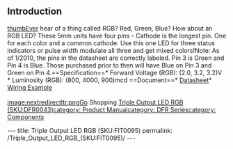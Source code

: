 <h2 id="introduction">Introduction</h2>
<p><a href="image:Triple_Output_LED_RGB_DFR0043.jpg" title="wikilink">thumbEver</a> hear of a thing called RGB? Red, Green, Blue? How about an RGB LED? These 5mm units have four pins - Cathode is the longest pin. One for each color and a common cathode. Use this one LED for three status indicators or pulse width modulate all three and get mixed colors!Note: As of 1/2010, the pins in the datasheet are correctly labeled. Pin 3 is Green and Pin 4 is Blue. Those purchased prior to then will have Blue on Pin 3 and Green on Pin 4.==Specification==* Forward Voltage (RGB): (2.0, 3.2, 3.2)V * Luminosity (RGB): (800, 4000, 900)mcd ==Document==* <a href="http://www.sparkfun.com/datasheets/Components/YSL-R596CR3G4B5C-C10.pdf">Datasheet</a>* <a href="http://wiring.org.co/learning/basics/rgbled.html">Wiring Example</a><br /><br /><a href="image:nextredirectltr.png" title="wikilink">image:nextredirectltr.pngGo</a> Shopping <a href="https://www.dfrobot.com/product-175.html">Triple Output LED RGB (SKU:DFR0043)</a><a href="category:_Product_Manual" title="wikilink">category: Product Manual</a><a href="category:_DFR_Series" title="wikilink">category: DFR Series</a><a href="category:_Components" title="wikilink">category: Components</a></p>---
title: Triple Output LED RGB (SKU:FIT0095)
permalink: /Triple_Output_LED_RGB_(SKU:FIT0095)/
---

